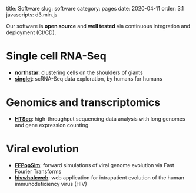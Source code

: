 title: Software
slug: software
category: pages
date: 2020-04-11
order: 3.1
javascripts: d3.min.js

Our software is **open source** and **well tested** via continuous integration and deployment (CI/CD).

# Single cell RNA-Seq
- **[northstar](https://github.com/northstaratlas/northstar)**: clustering cells on the shoulders of giants
- **[singlet](https://github.com/iosonofabio/singlet)**: scRNA-Seq data exploration, by humans for humans

# Genomics and transcriptomics
- **[HTSeq](https://github.com/htseq/htseq)**: high-throughput sequencing data analysis with long genomes and gene expression counting

# Viral evolution
- **[FFPopSim](http://webdav.tuebingen.mpg.de/ffpopsim/)**: forward simulations of viral genome evolution via Fast Fourier Transforms
- **[hivwholeweb](https://github.com/neherlab/hivwholeweb)**: web application for intrapatient evolution of the human immunodeficiency virus (HIV)
